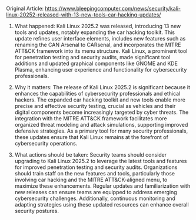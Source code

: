 Original Article: https://www.bleepingcomputer.com/news/security/kali-linux-20252-released-with-13-new-tools-car-hacking-updates/

1) What happened: Kali Linux 2025.2 was released, introducing 13 new tools and updates, notably expanding the car hacking toolkit. This update refines user interface elements, includes new features such as renaming the CAN Arsenal to CARsenal, and incorporates the MITRE ATT&CK framework into its menu structure. Kali Linux, a prominent tool for penetration testing and security audits, made significant tool additions and updated graphical components like GNOME and KDE Plasma, enhancing user experience and functionality for cybersecurity professionals.

2) Why it matters: The release of Kali Linux 2025.2 is significant because it enhances the capabilities of cybersecurity professionals and ethical hackers. The expanded car hacking toolkit and new tools enable more precise and effective security testing, crucial as vehicles and their digital components become increasingly targeted by cyber threats. The integration with the MITRE ATT&CK framework facilitates more organized threat modeling and attack simulations, supporting improved defensive strategies. As a primary tool for many security professionals, these updates ensure that Kali Linux remains at the forefront of cybersecurity operations.

3) What actions should be taken: Security teams should consider upgrading to Kali Linux 2025.2 to leverage the latest tools and features for improved penetration testing and security audits. Organizations should train staff on the new features and tools, particularly those involving car hacking and the MITRE ATT&CK-aligned menu, to maximize these enhancements. Regular updates and familiarization with new releases can ensure teams are equipped to address emerging cybersecurity challenges. Additionally, continuous monitoring and adapting strategies using these updated resources can enhance overall security postures.